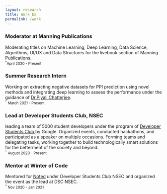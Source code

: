 ```yaml
---
layout: research
title: Work Ex
permalink: /work
---
```


<!-- Write the Post page here -->
<div class="main">
<div class="post-wrap archive">
    <h3>Moderator at Manning Publications</h3>
    <article class="archive-item">
       Moderating titles on Machine Learning, Deep Learning, Data Science, Algorithms, UI/UX and Data Structures for the livebook section of Manning Publications.<br>
       <small><sup>*</sup>April 2020 - Present</small>
    </article>
    <h3>Summer Research Intern</h3>
    <article class="archive-item">
       Working on extracting negative datasets for PPI prediction using novel methods and integrating deep learning to assess the performance under the guidance of <a href="https://scholar.google.co.in/citations?user=EKEsIu0AAAAJ&hl=en">Dr.Piyali Chatterjee</a>.<br>
       <small><sup>*</sup> March 2021 - Present</small>
    </article>
    <h3>Lead at Developer Students Club, NSEC</h3>
    <article class="archive-item">
        leading a team of 5000 student developers under the program of <a href="https://dsc.community.dev/netaji-subhash-engineering-college/">Developer Students Club </a>by Google. Organized events, conducted hackathons, and participated as a speaker on multiple occasions. Forming teams and delegating tasks, working together to build technologically smart solutions for the betterment of the society and beyond. <br>
       <small><sup>*</sup> August 2020 - Present</small>
    </article>
    <h3>Mentor at Winter of Code</h3>
    <article class="archive-item">
       Mentored for <a href="https://winterofcode.com/organisation/dsc-nsec">Noted</a> under Developer Students Club NSEC and organized the event as the lead at DSC NSEC.<br>
       <small><sup>*</sup> Nov 2020 - Jan 2021</small>
    </article>
</div>
</div>

